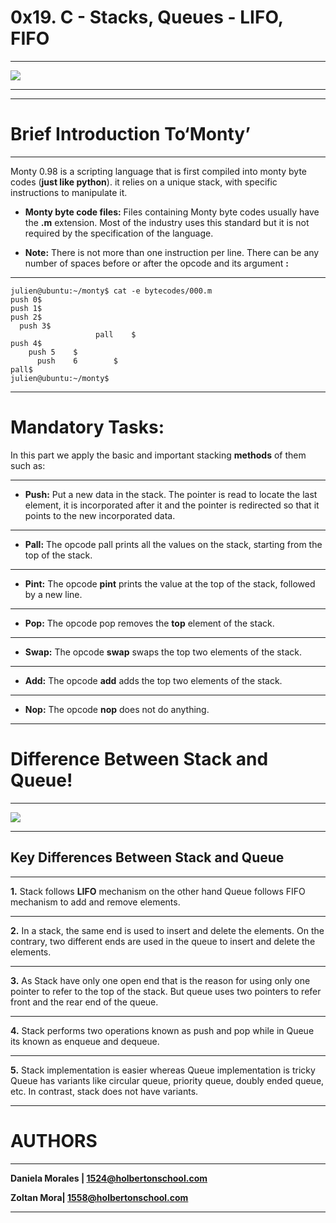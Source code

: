 # 0x19. C - Stacks, Queues - LIFO, FIFO

------------
![](https://www.viveusa.mx/sites/default/files/field/image/177129252_0.jpg)

------------


------------

# Brief Introduction To&lsquo;Monty&rsquo;

------------

Monty 0.98 is a scripting language that is first compiled into monty byte codes (**just like python**). it relies on a unique stack, with specific instructions to manipulate it.
- **Monty byte code files:** Files containing Monty byte codes usually have the **.m** extension. Most of the industry uses this standard but it is not required by the specification of the language. 

- **Note:** There is not more than one instruction per line. There can be any number of spaces before or after the opcode and its argument **:**

------------
    julien@ubuntu:~/monty$ cat -e bytecodes/000.m
    push 0$
    push 1$
    push 2$
      push 3$
                       pall    $
    push 4$
        push 5    $
          push    6        $
    pall$
    julien@ubuntu:~/monty$
    




------------
# Mandatory Tasks:

In this part we apply the basic and important stacking **methods** of them such as:

------------


- **Push:** Put a new data in the stack. The pointer is read to locate the last element, it is incorporated after it and the pointer is redirected so that it points to the new incorporated data.

------------


- **Pall:** The opcode pall prints all the values ​​on the stack, starting from the top of the stack.

------------


- **Pint:** The opcode **pint** prints the value at the top of the stack, followed by a new line.

------------


- **Pop:** The opcode pop removes the **top** element of the stack.

------------


- **Swap:** The opcode **swap** swaps the top two elements of the stack.

------------


- **Add:** The opcode **add** adds the top two elements of the stack.

------------


- **Nop:** The opcode **nop** does not do anything.

------------
# Difference Between Stack and Queue&#33;
------------

![](https://techdifferences.com/wp-content/uploads/2017/07/featured.jpg)

------------
## Key Differences Between Stack and Queue

------------

**1.**  Stack follows **LIFO** mechanism on the other hand Queue follows FIFO mechanism to add and remove elements.

------------


**2.**  In a stack, the same end is used to insert and delete the elements. On the contrary, two different ends are used in the queue to insert and delete the elements.

------------

   
**3.**  As Stack have only one open end that is the reason for using only one pointer to refer to the top of the stack. But queue uses two pointers to refer front and the rear end of the queue.

------------

    
**4.**  Stack performs two operations known as push and pop while in Queue its known as enqueue and dequeue.

------------


**5.** Stack implementation is easier whereas Queue implementation is tricky
Queue has variants like circular queue, priority queue, doubly ended queue,    etc. In contrast, stack does not have variants.

------------

# AUTHORS

------------

**Daniela Morales  | 1524@holbertonschool.com**

**Zoltan Mora| 1558@holbertonschool.com**

------------

